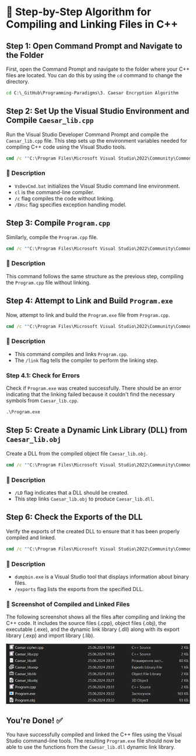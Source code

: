 
# 🦶 Step-by-Step Algorithm for Compiling and Linking Files in C++

## Step 1: Open Command Prompt and Navigate to the Folder

First, open the Command Prompt and navigate to the folder where your C++ files are located. You can do this by using the `cd` command to change the directory.

```cmd
cd C:\_GitHub\Programming-Paradigms\3. Caesar Encryption Algorithm
```

## Step 2: Set Up the Visual Studio Environment and Compile `Caesar_lib.cpp`

Run the Visual Studio Developer Command Prompt and compile the `Caesar_lib.cpp` file. This step sets up the environment variables needed for compiling C++ code using the Visual Studio tools.

```cmd
cmd /c ""C:\Program Files\Microsoft Visual Studio\2022\Community\Common7\Tools\VsDevCmd.bat" && cd C:\_GitHub\Programming-Paradigms\3. Caesar Encryption Algorithm && cl /c /EHsc Caesar_lib.cpp"
```

### 📝 Description

- `VsDevCmd.bat` initializes the Visual Studio command line environment.
- `cl` is the command-line compiler.
- `/c` flag compiles the code without linking.
- `/EHsc` flag specifies exception handling model.

## Step 3: Compile `Program.cpp`

Similarly, compile the `Program.cpp` file.

```cmd
cmd /c ""C:\Program Files\Microsoft Visual Studio\2022\Community\Common7\Tools\VsDevCmd.bat" && cd C:\_GitHub\Programming-Paradigms\3. Caesar Encryption Algorithm && cl /c /EHsc Program.cpp"
```

### 📝 Description

This command follows the same structure as the previous step, compiling the `Program.cpp` file without linking.

## Step 4: Attempt to Link and Build `Program.exe`

Now, attempt to link and build the `Program.exe` file from `Program.cpp`.

```cmd
cmd /c ""C:\Program Files\Microsoft Visual Studio\2022\Community\Common7\Tools\VsDevCmd.bat" && cd C:\_GitHub\Programming-Paradigms\3. Caesar Encryption Algorithm && cl /EHsc Program.cpp /link"
```

### 📝 Description

- This command compiles and links `Program.cpp`.
- The `/link` flag tells the compiler to perform the linking step.

### Step 4.1: Check for Errors

Check if `Program.exe` was created successfully. There should be an error indicating that the linking failed because it couldn't find the necessary symbols from `Caesar_lib.cpp`.

```cmd
.\Program.exe
```

## Step 5: Create a Dynamic Link Library (DLL) from `Caesar_lib.obj`

Create a DLL from the compiled object file `Caesar_lib.obj`.

```cmd
cmd /c ""C:\Program Files\Microsoft Visual Studio\2022\Community\Common7\Tools\VsDevCmd.bat" && cd C:\_GitHub\Programming-Paradigms\3. Caesar Encryption Algorithm && cl /LD Caesar_lib.obj /link"
```

### 📝 Description

- `/LD` flag indicates that a DLL should be created.
- This step links `Caesar_lib.obj` to produce `Caesar_lib.dll`.

## Step 6: Check the Exports of the DLL

Verify the exports of the created DLL to ensure that it has been properly compiled and linked.

```cmd
cmd /c ""C:\Program Files\Microsoft Visual Studio\2022\Community\Common7\Tools\VsDevCmd.bat" && cd C:\_GitHub\Programming-Paradigms\3. Caesar Encryption Algorithm && dumpbin.exe /exports Caesar_lib.dll"
```

### 📝 Description

- `dumpbin.exe` is a Visual Studio tool that displays information about binary files.
- `/exports` flag lists the exports from the specified DLL.

### 📸 Screenshot of Compiled and Linked Files
The following screenshot shows all the files after compiling and linking the C++ code. It includes the source files (.cpp), object files (.obj), the executable (.exe), and the dynamic link library (.dll) along with its export library (.exp) and import library (.lib).

![img1.png](img1.png)

## You're Done! ✅

You have successfully compiled and linked the C++ files using the Visual Studio command-line tools. The resulting `Program.exe` file should now be able to use the functions from the `Caesar_lib.dll` dynamic link library.
